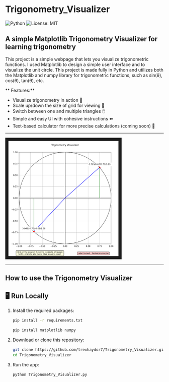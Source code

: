 # Trigonometry_Visualizer

![Python](https://img.shields.io/badge/Python-3.11-blue)
![License: MIT](https://img.shields.io/badge/License-MIT-yellow.svg)

## A simple Matplotlib Trigonometry Visualizer for learning trigonometry

This project is a simple webpage that lets you visualize trigonometric functions. I used Matplotlib to design a simple user interface and to visualize the unit circle. This project is made fully in Python and utilizes both the Matplotlib and numpy library for trigonometric functions, such as sin(θ), cos(θ), tan(θ), etc.

** Features:**
 * Visualize trigonometry in action 🏃
 * Scale up/down the size of grid for viewing 🎥
 * Switch between one and multiple triangles 🖱️
 * Simple and easy UI with cohesive instructions ⬅️
 * Text-based calculator for more precise calculations (coming soon) 👀
---

   <img src="Screenshot 2025-07-31 185455.png" alt="Demo Image" width="350" border="10" />

---

   ## How to use the Trigonometry Visualizer

## 🖥️ Run Locally
1. Install the required packages:
   ```bash
   pip install -r requirements.txt
   ```
   ```bash
   pip install matplotlib numpy
   ```
   
2. Download or clone this repository:
   ```bash
   git clone https://github.com/trexhaydor7/Trigonometry_Visualizer.git
   cd Trigonometry_Visualizer
   
3. Run the app:
   ```bash
   python Trigonometry_Visualizer.py
